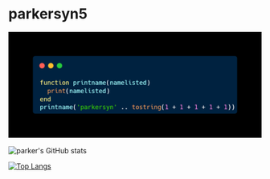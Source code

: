 # parkersyn5

![alt text](https://github.com/parkersyn5/parkersyn5/blob/main/carbo1n.png)

![parker's GitHub stats](https://github-readme-stats.vercel.app/api?username=parkersyn5&show_icons=true&theme=dark)

[![Top Langs](https://github-readme-stats.vercel.app/api/top-langs/?username=parkersyn5&layout=compact)](https://github.com/anuraghazra/github-readme-stats)
